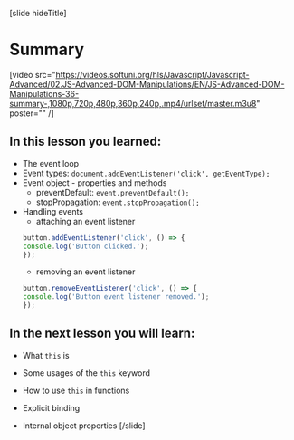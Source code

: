 [slide hideTitle]

# Summary

[video src="https://videos.softuni.org/hls/Javascript/Javascript-Advanced/02.JS-Advanced-DOM-Manipulations/EN/JS-Advanced-DOM-Manipulations-36-summary-,1080p,720p,480p,360p,240p,.mp4/urlset/master.m3u8" poster="" /]

## In this lesson you learned:

- The event loop
- Event types: `document.addEventListener('click', getEventType);`
- Event object - properties and methods
    - preventDefault: `event.preventDefault();`
    - stopPropagation: `event.stopPropagation();`
- Handling events
    - attaching an event listener
    ```js
    button.addEventListener('click', () => {
    console.log('Button clicked.');
    });
    ```
    - removing an event listener
     ```js
    button.removeEventListener('click', () => {
    console.log('Button event listener removed.');
    });
    ```
    
## In the next lesson you will learn:

- What `this` is

- Some usages of the `this` keyword

- How to use `this` in functions

- Explicit binding

- Internal object properties
[/slide]